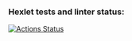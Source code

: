 ### Hexlet tests and linter status:
[![Actions Status](https://github.com/WseWild/frontend-project-46/workflows/hexlet-check/badge.svg)](https://github.com/WseWild/frontend-project-46/actions)
